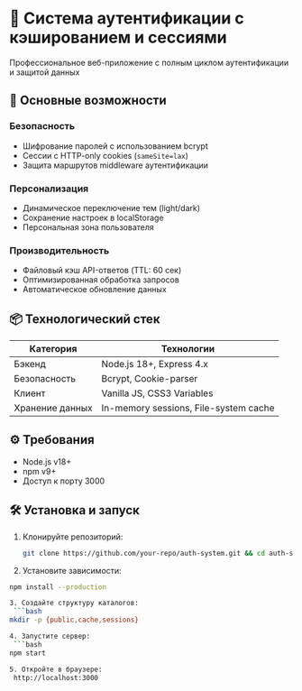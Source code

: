 # 🔐 Система аутентификации с кэшированием и сессиями

Профессиональное веб-приложение с полным циклом аутентификации и защитой данных

## 🚀 Основные возможности
### Безопасность
- Шифрование паролей с использованием bcrypt
- Сессии с HTTP-only cookies (`sameSite=lax`)
- Защита маршрутов middleware аутентификации

### Персонализация
- Динамическое переключение тем (light/dark)
- Сохранение настроек в localStorage
- Персональная зона пользователя

### Производительность
- Файловый кэш API-ответов (TTL: 60 сек)
- Оптимизированная обработка запросов
- Автоматическое обновление данных

## 📦 Технологический стек
| Категория       | Технологии                          |
|-----------------|-------------------------------------|
| Бэкенд          | Node.js 18+, Express 4.x           |
| Безопасность    | Bcrypt, Cookie-parser               |
| Клиент          | Vanilla JS, CSS3 Variables         |
| Хранение данных | In-memory sessions, File-system cache |

## ⚙️ Требования
- Node.js v18+
- npm v9+
- Доступ к порту 3000

## 🛠 Установка и запуск
1. Клонируйте репозиторий:
   ```bash
   git clone https://github.com/your-repo/auth-system.git && cd auth-system

2. Установите зависимости:
  ```bash
  npm install --production

3. Создайте структуру каталогов:
   ```bash
  mkdir -p {public,cache,sessions}

4. Запустите сервер:
   ```bash
  npm start

5. Откройте в браузере:
   http://localhost:3000
